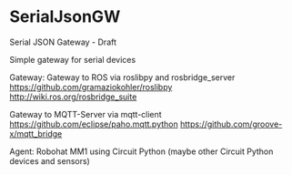 # SerialJsonGW
Serial JSON Gateway - Draft

Simple gateway for serial devices 

Gateway: 
Gateway to ROS via roslibpy and  rosbridge_server
https://github.com/gramaziokohler/roslibpy
http://wiki.ros.org/rosbridge_suite

Gateway to MQTT-Server via mqtt-client
https://github.com/eclipse/paho.mqtt.python
https://github.com/groove-x/mqtt_bridge


Agent: Robohat MM1 using Circuit Python (maybe other Circuit Python devices and sensors)


